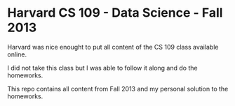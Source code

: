 Harvard CS 109 - Data Science - Fall 2013
=========================================

Harvard was nice enought to put all content of the CS 109 class available online.

I did not take this class but I was able to follow it along and do the homeworks.

This repo contains all content from Fall 2013 and my personal solution to the homeworks.